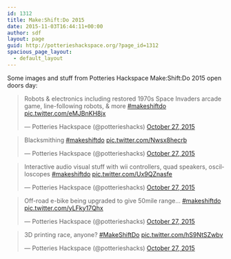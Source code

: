 ```yaml
---
id: 1312
title: Make:Shift:Do 2015
date: 2015-11-03T16:44:11+00:00
author: sdf
layout: page
guid: http://potterieshackspace.org/?page_id=1312
spacious_page_layout:
  - default_layout
---
```

Some images and stuff from Potteries Hackspace Make:Shift:Do 2015 open doors day:

<blockquote class="twitter-tweet" lang="en">
  <p lang="en" dir="ltr">
    Robots & electronics including restored 1970s Space Invaders arcade game, line-following robots, & more <a href="https://twitter.com/hashtag/makeshiftdo?src=hash">#makeshiftdo</a> <a href="https://t.co/eMJBnKH8jx">pic.twitter.com/eMJBnKH8jx</a>
  </p>
  
  <p>
    &mdash; Potteries Hackspace (@potterieshacks) <a href="https://twitter.com/potterieshacks/status/659036019266842624">October 27, 2015</a>
  </p>
</blockquote>





<blockquote class="twitter-tweet" lang="en">
  <p lang="en" dir="ltr">
    Blacksmithing <a href="https://twitter.com/hashtag/makeshiftdo?src=hash">#makeshiftdo</a> <a href="https://t.co/Nwsx8hecrb">pic.twitter.com/Nwsx8hecrb</a>
  </p>
  
  <p>
    &mdash; Potteries Hackspace (@potterieshacks) <a href="https://twitter.com/potterieshacks/status/659034696404324352">October 27, 2015</a>
  </p>
</blockquote>



<blockquote class="twitter-tweet" lang="en">
  <p lang="en" dir="ltr">
    Interactive audio visual stuff with wii controllers, quad speakers, oscilloscopes <a href="https://twitter.com/hashtag/makeshiftdo?src=hash">#makeshiftdo</a> <a href="https://t.co/Ux9QZnasfe">pic.twitter.com/Ux9QZnasfe</a>
  </p>
  
  <p>
    &mdash; Potteries Hackspace (@potterieshacks) <a href="https://twitter.com/potterieshacks/status/659033715771854849">October 27, 2015</a>
  </p>
</blockquote>



<blockquote class="twitter-tweet" lang="en">
  <p lang="en" dir="ltr">
    Off-road e-bike being upgraded to give 50mile range&#8230; <a href="https://twitter.com/hashtag/makeshiftdo?src=hash">#makeshiftdo</a> <a href="https://t.co/yLFky17Qhx">pic.twitter.com/yLFky17Qhx</a>
  </p>
  
  <p>
    &mdash; Potteries Hackspace (@potterieshacks) <a href="https://twitter.com/potterieshacks/status/659031569642987520">October 27, 2015</a>
  </p>
</blockquote>



<blockquote class="twitter-tweet" lang="en">
  <p lang="en" dir="ltr">
    3D printing race, anyone? <a href="https://twitter.com/hashtag/MakeShiftDo?src=hash">#MakeShiftDo</a> <a href="https://t.co/hS9NtSZwbv">pic.twitter.com/hS9NtSZwbv</a>
  </p>
  
  <p>
    &mdash; Potteries Hackspace (@potterieshacks) <a href="https://twitter.com/potterieshacks/status/659030859056586752">October 27, 2015</a>
  </p>
</blockquote>